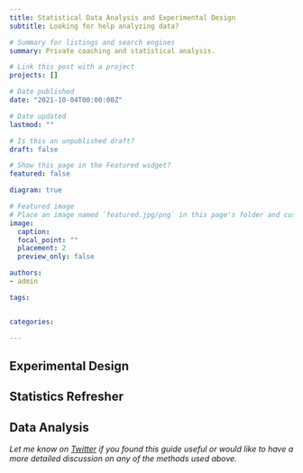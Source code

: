 ```yaml
---
title: Statistical Data Analysis and Experimental Design 
subtitle: Looking for help analyzing data?

# Summary for listings and search engines
summary: Private coaching and statistical analysis.

# Link this post with a project
projects: []

# Date published
date: "2021-10-04T00:00:00Z"

# Date updated
lastmod: ""

# Is this an unpublished draft?
draft: false

# Show this page in the Featured widget?
featured: false

diagram: true

# Featured image
# Place an image named `featured.jpg/png` in this page's folder and customize its options here.
image:
  caption: 
  focal_point: ""
  placement: 2
  preview_only: false

authors:
- admin

tags:


categories:

---
```



## Experimental Design

## Statistics Refresher

## Data Analysis



*Let me know on [Twitter](https://twitter.com/G_HidalgoGadea) if you found this guide useful or would like to have a more detailed discussion on any of the methods used above.*